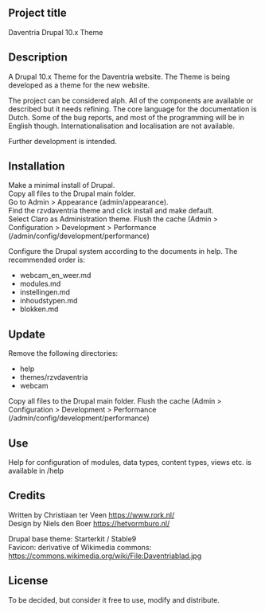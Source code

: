 ## Project title

Daventria Drupal 10.x Theme

## Description

A Drupal 10.x Theme for the Daventria website. The Theme is being developed as a theme for the new website.

The project can be considered alph. All of the components are available or described but it needs refining. The core language for the documentation is Dutch. Some of the bug reports, and most of the programming will be in English though. Internationalisation and localisation are not available.

Further development is intended.

## Installation

Make a minimal install of Drupal.  
Copy all files to the Drupal main folder.  
Go to Admin > Appearance (admin/appearance).  
Find the rzvdaventria theme and click install and make default.  
Select Claro as Administration theme.
Flush the cache (Admin > Configuration > Development > Performance (/admin/config/development/performance)

Configure the Drupal system according to the documents in help. The recommended order is:

- webcam_en_weer.md
- modules.md
- instellingen.md
- inhoudstypen.md
- blokken.md

## Update

Remove the following directories:

- help
- themes/rzvdaventria
- webcam

Copy all files to the Drupal main folder.
Flush the cache (Admin > Configuration > Development > Performance (/admin/config/development/performance)


## Use

Help for configuration of modules, data types, content types, views etc. is available in /help

## Credits

Written by Christiaan ter Veen https://www.rork.nl/  
Design by Niels den Boer https://hetvormburo.nl/

Drupal base theme: Starterkit / Stable9  
Favicon: derivative of Wikimedia commons: https://commons.wikimedia.org/wiki/File:Daventriablad.jpg

## License

To be decided, but consider it free to use, modify and distribute.
